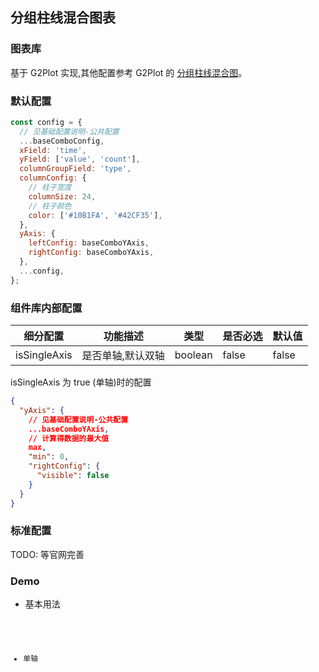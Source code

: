 ## 分组柱线混合图表

### 图表库

基于 G2Plot 实现,其他配置参考 G2Plot 的 <a href="https://g2plot.antv.vision/zh/examples/combo/groupedColumn-line/API">分组柱线混合图</a>。

### 默认配置

```js
const config = {
  // 见基础配置说明-公共配置
  ...baseComboConfig,
  xField: 'time',
  yField: ['value', 'count'],
  columnGroupField: 'type',
  columnConfig: {
    // 柱子宽度
    columnSize: 24,
    // 柱子颜色
    color: ['#10B1FA', '#42CF35'],
  },
  yAxis: {
    leftConfig: baseComboYAxis,
    rightConfig: baseComboYAxis,
  },
  ...config,
};
```

### 组件库内部配置

| 细分配置     | 功能描述          | 类型    | 是否必选 | 默认值 |
| ------------ | ----------------- | ------- | -------- | ------ |
| isSingleAxis | 是否单轴,默认双轴 | boolean | false    | false  |

isSingleAxis 为 true (单轴)时的配置

```json
{
  "yAxis": {
    // 见基础配置说明-公共配置
    ...baseComboYAxis,
    // 计算得数据的最大值
    max,
    "min": 0,
    "rightConfig": {
      "visible": false
    }
  }
}
```

### 标准配置

TODO: 等官网完善

### Demo

- 基本用法

<code src="./base.tsx">

- 单轴

<code src="./isSingleAxis.tsx">
